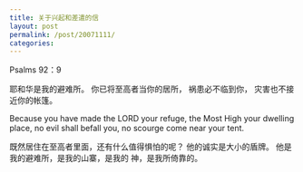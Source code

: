 ```yaml
---
title: 关于兴起和差遣的信
layout: post
permalink: /post/20071111/
categories: 
---
```


Psalms 92：9

耶和华是我的避难所。
你已将至高者当你的居所，
祸患必不临到你，
灾害也不接近你的帐篷。

Because you have made the LORD your refuge,
the Most High your dwelling place,
no evil shall befall you,
no scourge come near your tent.

既然居住在至高者里面，还有什么值得惧怕的呢？
他的诚实是大小的盾牌。
他是我的避难所，是我的山寨，是我的 神，是我所倚靠的。
